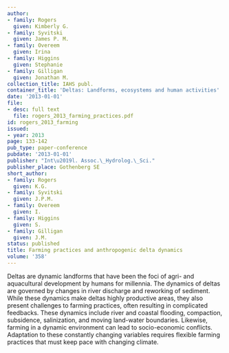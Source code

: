 ```yaml
---
author:
- family: Rogers
  given: Kimberly G.
- family: Syvitski
  given: James P. M.
- family: Overeem
  given: Irina
- family: Higgins
  given: Stephanie
- family: Gilligan
  given: Jonathan M.
collection_title: IAHS publ.
container_title: 'Deltas: Landforms, ecosystems and human activities'
date: '2013-01-01'
file:
- desc: full text
  file: rogers_2013_farming_practices.pdf
id: rogers_2013_farming
issued:
- year: 2013
page: 133-142
pub_type: paper-conference
pubdate: '2013-01-01'
publisher: "Int\u2019l. Assoc.\_Hydrolog.\_Sci."
publisher_place: Gothenberg SE
short_author:
- family: Rogers
  given: K.G.
- family: Syvitski
  given: J.P.M.
- family: Overeem
  given: I.
- family: Higgins
  given: S.
- family: Gilligan
  given: J.M.
status: published
title: Farming practices and anthropogenic delta dynamics
volume: '358'
---
```

Deltas are dynamic landforms that have been the foci of agri- and aquacultural development by humans for millennia. The dynamics of deltas are governed by changes in river discharge and reworking of sediment. While these dynamics make deltas highly productive areas, they also present challenges to farming practices, often resulting in complicated feedbacks. These dynamics include river and coastal flooding, compaction, subsidence, salinization, and moving land-water boundaries. Likewise, farming in a dynamic environment can lead to socio-economic conflicts. Adaptation to these constantly changing variables requires flexible farming practices that must keep pace with changing climate.
